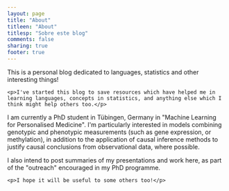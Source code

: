 ```yaml
---
layout: page
title: "About"
titleen: "About"
titlesp: "Sobre este blog"
comments: false
sharing: true
footer: true
---
```


<div class="English" >
    <p>This is a personal blog dedicated to languages, statistics and other interesting things!</p>

    <p>I've started this blog to save resources which have helped me in learning languages, concepts in statistics, and anything else which I think might help others too.</p>
<p>I am currently a PhD student in Tübingen, Germany in "Machine Learning for Personalised Medicine". I'm particularly interested in models combining genotypic and phenotypic measurements (such as gene expression, or methylation), in addition to the application of causal inference methods to justify causal conclusions from observational data, where possible. </p>
    <p>I also intend to post summaries of my presentations and work here, as part of the "outreach" encouraged in my PhD programme.</p>
    
    <p>I hope it will be useful to some others too!</p>



</div> 
<div class="Spanish" style="display: none">
    <p>Este es un blog personal, dedicado a los idiomas, la estadística y otras cosas interesantes!</p>
    <p>He empezado este blog para conservar recursos que me han ayudado para aprender idiomas y conceptos de la estadística, y cualquieras otras cosas que creo que podrían ayudar a otras personas también.</p>
<p>Actualmente estoy haciendo un doctorado en Tubinga, Alemania sobre "Machine Learning for Personalised Medicine" (Aprendizaje automático para la medicina personal). Me interesan mucho los modeles que combinan los datos de genotipo y fenotipo (como la expresión génica, o la metilación de los genes), junto con la aplicación de los métodos de la inferencia causal para justificar conclusiónes causales de los datos observacionales, cuando sea posible.</p>
<p>También tengo la intención de enviar resumenes de mis presentaciones y trabajo aquí, como parte de la publicidad que es recomendado en la programa de doctorado.</p>
<p>Espero que sea útil para otras personas también!</p>


</div> 
